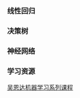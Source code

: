 ### 线性回归

### 决策树

### 神经网络

### 学习资源

[吴恩达机器学习系列课程](https://www.bilibili.com/video/BV164411b7dx/?spm_id_from=333.337.search-card.all.click)



